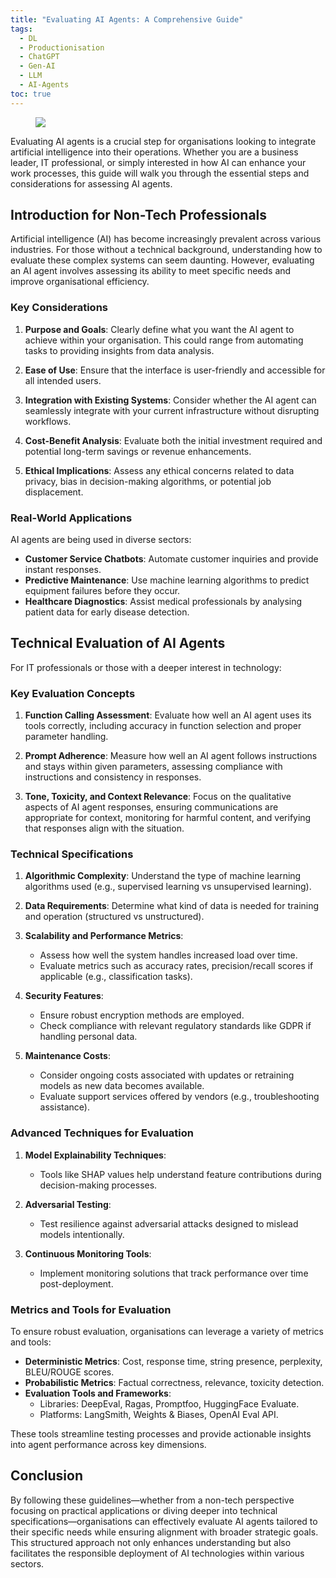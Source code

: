 ```yaml
---
title: "Evaluating AI Agents: A Comprehensive Guide"
tags:
  - DL
  - Productionisation
  - ChatGPT
  - Gen-AI
  - LLM
  - AI-Agents
toc: true
---
```


<figure>
	<a href=""><img src="https://images.pexels.com/photos/17486099/pexels-photo-17486099/free-photo-of-an-artist-s-illustration-of-artificial-intelligence-ai-this-image-visualises-artificial-general-intelligence-or-agi-it-was-created-by-wes-cockx-as-part-of-the-visualising-ai-project-l.png?auto=compress"></a>
</figure>

Evaluating AI agents is a crucial step for organisations looking to integrate artificial intelligence into their operations. Whether you are a business leader, IT professional, or simply interested in how AI can enhance your work processes, this guide will walk you through the essential steps and considerations for assessing AI agents.

## Introduction for Non-Tech Professionals

Artificial intelligence (AI) has become increasingly prevalent across various industries. For those without a technical background, understanding how to evaluate these complex systems can seem daunting. However, evaluating an AI agent involves assessing its ability to meet specific needs and improve organisational efficiency.

### Key Considerations

1. **Purpose and Goals**: Clearly define what you want the AI agent to achieve within your organisation. This could range from automating tasks to providing insights from data analysis.
   
2. **Ease of Use**: Ensure that the interface is user-friendly and accessible for all intended users.

3. **Integration with Existing Systems**: Consider whether the AI agent can seamlessly integrate with your current infrastructure without disrupting workflows.

4. **Cost-Benefit Analysis**: Evaluate both the initial investment required and potential long-term savings or revenue enhancements.

5. **Ethical Implications**: Assess any ethical concerns related to data privacy, bias in decision-making algorithms, or potential job displacement.

### Real-World Applications

AI agents are being used in diverse sectors:

- **Customer Service Chatbots**: Automate customer inquiries and provide instant responses.
- **Predictive Maintenance**: Use machine learning algorithms to predict equipment failures before they occur.
- **Healthcare Diagnostics**: Assist medical professionals by analysing patient data for early disease detection.

## Technical Evaluation of AI Agents

For IT professionals or those with a deeper interest in technology:

### Key Evaluation Concepts

1. **Function Calling Assessment**: Evaluate how well an AI agent uses its tools correctly, including accuracy in function selection and proper parameter handling.

2. **Prompt Adherence**: Measure how well an AI agent follows instructions and stays within given parameters, assessing compliance with instructions and consistency in responses.

3. **Tone, Toxicity, and Context Relevance**: Focus on the qualitative aspects of AI agent responses, ensuring communications are appropriate for context, monitoring for harmful content, and verifying that responses align with the situation.

### Technical Specifications

1. **Algorithmic Complexity**: Understand the type of machine learning algorithms used (e.g., supervised learning vs unsupervised learning).
   
2. **Data Requirements**: Determine what kind of data is needed for training and operation (structured vs unstructured).

3. **Scalability and Performance Metrics**:
   - Assess how well the system handles increased load over time.
   - Evaluate metrics such as accuracy rates, precision/recall scores if applicable (e.g., classification tasks).

4. **Security Features**:
   - Ensure robust encryption methods are employed.
   - Check compliance with relevant regulatory standards like GDPR if handling personal data.

5. **Maintenance Costs**:
   - Consider ongoing costs associated with updates or retraining models as new data becomes available.
   - Evaluate support services offered by vendors (e.g., troubleshooting assistance).

### Advanced Techniques for Evaluation

1. **Model Explainability Techniques**:
   - Tools like SHAP values help understand feature contributions during decision-making processes.
   
2. **Adversarial Testing**:
   - Test resilience against adversarial attacks designed to mislead models intentionally.

3. **Continuous Monitoring Tools**:
   - Implement monitoring solutions that track performance over time post-deployment.

### Metrics and Tools for Evaluation

To ensure robust evaluation, organisations can leverage a variety of metrics and tools:

- **Deterministic Metrics**: Cost, response time, string presence, perplexity, BLEU/ROUGE scores.
- **Probabilistic Metrics**: Factual correctness, relevance, toxicity detection.
- **Evaluation Tools and Frameworks**:
  - Libraries: DeepEval, Ragas, Promptfoo, HuggingFace Evaluate.
  - Platforms: LangSmith, Weights & Biases, OpenAI Eval API.

These tools streamline testing processes and provide actionable insights into agent performance across key dimensions.

## Conclusion

By following these guidelines—whether from a non-tech perspective focusing on practical applications or diving deeper into technical specifications—organisations can effectively evaluate AI agents tailored to their specific needs while ensuring alignment with broader strategic goals. This structured approach not only enhances understanding but also facilitates the responsible deployment of AI technologies within various sectors.
